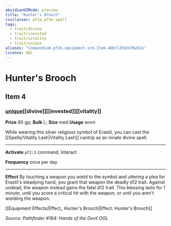 ```yaml
---
obsidianUIMode: preview
title: "Hunter's Brooch"
cssclasses: pf2e,pf2e-spell
tags:
  - trait/divine
  - trait/invested
  - trait/vitality
  - trait/unique
aliases: "Compendium.pf2e.equipment-srd.Item.4ObrlZ5GhCPA2E2s"
license: OGL
---
```

# Hunter's Brooch
## Item 4
### [unique](unique "Unique Rarity Trait")[[divine]][[invested]][[vitality]]


**Price** 80 gp; 
**Bulk** L; **Size** med
**Usage** worn

While wearing this silver religious symbol of Erastil, you can cast the [[Spells/Vitality Lash|Vitality Lash]] cantrip as an innate divine spell.

* * *

**Activate** `pf2:3` command, Interact

**Frequency** once per day

* * *

**Effect** By touching a weapon you wield to the symbol and uttering a plea for Erastil's steadying hand, you grant that weapon the deadly d12 trait. Against undead, the weapon instead gains the fatal d12 trait. This blessing lasts for 1 minute, until you score a critical hit with the weapon, or until you aren't wielding the weapon.

[[Equipment Effects/Effect_ Hunter's Brooch|Effect: Hunter's Brooch]]

*Source: Pathfinder #164: Hands of the Devil*
*OGL*